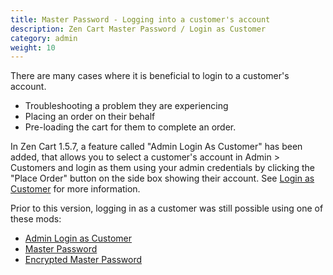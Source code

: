 ```yaml
---
title: Master Password - Logging into a customer's account
description: Zen Cart Master Password / Login as Customer 
category: admin
weight: 10
---
```


There are many cases where it is beneficial to login to a customer's account. 

- Troubleshooting a problem they are experiencing
- Placing an order on their behalf 
- Pre-loading the cart for them to complete an order.

In Zen Cart 1.5.7, a feature called "Admin Login As Customer" has been added, that allows you to select a customer's account in Admin > Customers and login 
as them using your admin credentials by clicking the "Place Order" button on the side box showing their account. See [Login as Customer](/user/running/login_as_customer/) for more information. 

Prior to this version, logging in as a customer was still possible using 
one of these mods: 

- [Admin Login as Customer](https://www.zen-cart.com/downloads.php?do=file&id=583)
- [Master Password](https://www.zen-cart.com/downloads.php?do=file&id=67)
- [Encrypted Master Password](https://www.zen-cart.com/downloads.php?do=file&id=94)


